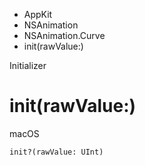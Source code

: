 

- AppKit
- NSAnimation
- NSAnimation.Curve
-  init(rawValue:) 

Initializer

# init(rawValue:)

macOS

``` source
init?(rawValue: UInt)
```

